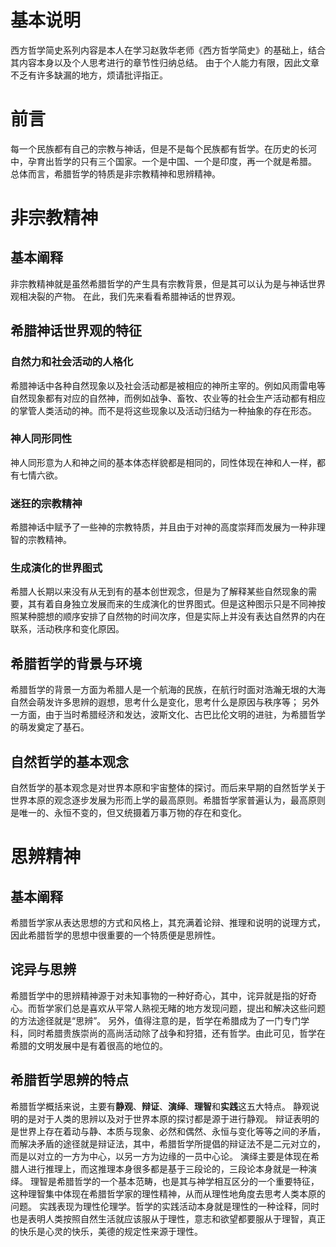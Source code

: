# 基本说明
西方哲学简史系列内容是本人在学习赵敦华老师《西方哲学简史》的基础上，结合其内容本身以及个人思考进行的章节性归纳总结。
由于个人能力有限，因此文章不乏有许多缺漏的地方，烦请批评指正。

# 前言
每一个民族都有自己的宗教与神话，但是不是每个民族都有哲学。在历史的长河中，孕育出哲学的只有三个国家。一个是中国、一个是印度，再一个就是希腊。
总体而言，希腊哲学的特质是非宗教精神和思辨精神。

# 非宗教精神
## 基本阐释
非宗教精神就是虽然希腊哲学的产生具有宗教背景，但是其可以认为是与神话世界观相决裂的产物。
在此，我们先来看看希腊神话的世界观。

## 希腊神话世界观的特征
### 自然力和社会活动的人格化
希腊神话中各种自然现象以及社会活动都是被相应的神所主宰的。例如风雨雷电等自然现象都有对应的自然神，而例如战争、畜牧、农业等的社会生产活动都有相应的掌管人类活动的神。而不是将这些现象以及活动归结为一种抽象的存在形态。
### 神人同形同性
神人同形意为人和神之间的基本体态样貌都是相同的，同性体现在神和人一样，都有七情六欲。
### 迷狂的宗教精神
希腊神话中赋予了一些神的宗教特质，并且由于对神的高度崇拜而发展为一种非理智的宗教精神。
### 生成演化的世界图式
希腊人长期以来没有从无到有的基本创世观念，但是为了解释某些自然现象的需要，其有着自身独立发展而来的生成演化的世界图式。但是这种图示只是不同神按照某种臆想的顺序安排了自然物的时间次序，但是实际上并没有表达自然界的内在联系，活动秩序和变化原因。

## 希腊哲学的背景与环境
希腊哲学的背景一方面为希腊人是一个航海的民族，在航行时面对浩瀚无垠的大海自然会萌发许多思辨的遐想，思考什么是变化，思考什么是原因与秩序等；
另外一方面，由于当时希腊经济和发达，波斯文化、古巴比伦文明的进驻，为希腊哲学的萌发奠定了基石。

## 自然哲学的基本观念
自然哲学的基本观念是对世界本原和宇宙整体的探讨。而后来早期的自然哲学关于世界本原的观念逐步发展为形而上学的最高原则。希腊哲学家普遍认为，最高原则是唯一的、永恒不变的，但又统摄着万事万物的存在和变化。
# 思辨精神
## 基本阐释
希腊哲学家从表达思想的方式和风格上，其充满着论辩、推理和说明的说理方式，因此希腊哲学的思想中很重要的一个特质便是思辨性。

## 诧异与思辨
希腊哲学中的思辨精神源于对未知事物的一种好奇心，其中，诧异就是指的好奇心。而哲学家们总是喜欢从平常人熟视无睹的地方发现问题，提出和解决这些问题的方法途径就是“思辨”。
另外，值得注意的是，哲学在希腊成为了一门专门学科，同时希腊贵族崇尚的高尚活动除了战争和狩猎，还有哲学。由此可见，哲学在希腊的文明发展中是有着很高的地位的。

## 希腊哲学思辨的特点
希腊哲学概括来说，主要有**静观**、**辩证**、**演绎**、**理智**和**实践**这五大特点。
静观说明的是对于人类的思辨以及对于世界本原的探讨都是源于进行静观。
辩证表明的是世界上存在着动与静、本质与现象、必然和偶然、永恒与变化等等之间的矛盾，而解决矛盾的途径就是辩证法，其中，希腊哲学所提倡的辩证法不是二元对立的，而是以对立的一方为中心，以另一方为边缘的一员中心论。
演绎主要是体现在希腊人进行推理上，而这推理本身很多都是基于三段论的，三段论本身就是一种演绎。
理智是希腊哲学的一个基本范畴，也是其与神学相互区分的一个重要特征，这种理智集中体现在希腊哲学家的理性精神，从而从理性地角度去思考人类本原的问题。
实践表现为理性伦理学。哲学的实践活动本身就是理性的一种诠释，同时也是表明人类按照自然生活就应该服从于理性，意志和欲望都要服从于理智，真正的快乐是心灵的快乐，美德的规定性来源于理性。
